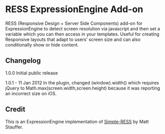 # RESS ExpressionEngine Add-on

RESS (Responsive Design + Server Side Components) add-on for ExpressionEngine to detect screen resolution via javascript and then set a variable which you can then access in your templates. Useful for creating Responsive layouts that adapt to users’ screen size and can also conditionally show or hide content.

## Changelog

1.0.0
Initial public release

1.0.1 - 11 Jan 2012
In the plugin, changed (window).width() which requires jQuery to Math.max(screen.width,screen.height) because it was reporting an incorrect size on iOS.

## Credit

This is an ExpressionEngine implementation of [Simple-RESS](https://github.com/jiolasa/Simple-RESS) by Matt Stauffer.
